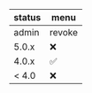  status | menu         |
| ------- | ------------------ |
| admin  | revoke |
| 5.0.x   | :x:                |
| 4.0.x   | :white_check_mark: |
| < 4.0   | :x:                |